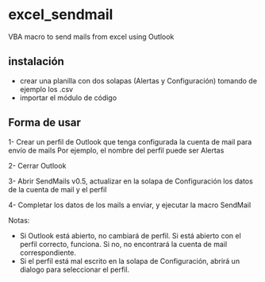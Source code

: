 # excel_sendmail
VBA macro to send mails from excel using Outlook


## instalación
- crear una planilla con dos solapas (Alertas y Configuración) tomando de ejemplo los .csv
- importar el módulo de código

## Forma de usar
1- Crear un perfil de Outlook que tenga configurada la cuenta de mail para envío de mails 
   Por ejemplo, el nombre del perfil puede ser Alertas
   
2- Cerrar Outlook

3- Abrir SendMails v0.5, actualizar en la solapa de Configuración los datos de la cuenta de mail y el perfil

4- Completar los datos de los mails a enviar, y ejecutar la macro SendMail

Notas:
- Si Outlook está abierto, no cambiará de perfil. Si está abierto con el perfil correcto, funciona. Si no, no encontrará la cuenta de mail correspondiente.
- Si el perfil está mal escrito en la solapa de Configuración, abrirá un dialogo para seleccionar el perfil.

